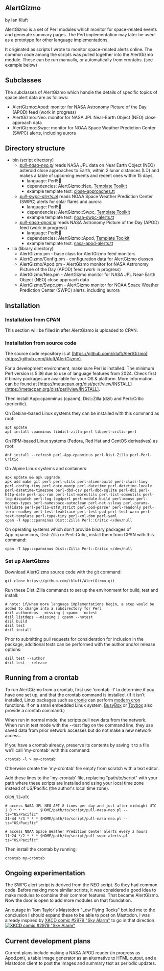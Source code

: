 AlertGizmo
----------

by Ian Kluft

AlertGizmo is a set of Perl modules which monitor for space-related events and generate summary pages. The Perl implementation may later be used as a prototype for other language implementations.

It originated as scripts I wrote to monitor space-related alerts online. The common code among the scripts was pulled together into the AlertGizmo module. These can be run manually, or automatically from crontabs. (see example below)

## Subclasses

The subclasses of AlertGizmo which handle the details of specific topics of space alert data are as follows:

* AlertGizmo::Apod: monitor for NASA Astronomy Picture of the Day (APOD) feed (work in progress)
* AlertGizmo::Neo: monitor for NASA JPL Near-Earth Object (NEO) close approach data
* AlertGizmo::Swpc: monitor for NOAA Space Weather Prediction Center (SWPC) alerts, including aurora

## Directory structure

- bin (script directory)
  - *[pull-nasa-neo.pl](bin/pull-nasa-neo.pl)* reads NASA JPL data on Near Earth Object (NEO) asteroid close approaches to Earth, within 2 lunar distances (LD) and makes a table of upcoming events and recent ones within 15 days.
     - language: Perl5🧅
     - dependencies: AlertGizmo::Neo, [Template Toolkit](http://www.template-toolkit.org/)
     - example template text: [close-approaches.tt](close-approaches.tt)
  - *[pull-swpc-alerts.pl](bin/pull-swpc-alerts.pl)* reads NOAA Space Weather Prediction Center (SWPC) alerts for solar flares and aurora
     - language: Perl5🧅
     - dependencies: AlertGizmo::Swpc, [Template Toolkit](http://www.template-toolkit.org/)
     - example template text: [noaa-swpc-alerts.tt](noaa-swpc-alerts.tt)
  - *[pull-nasa-apod.pl](bin/pull-nasa-apod.pl)* reads NASA Astronomy Picture of the Day (APOD) feed (work in progress)
     - language: Perl5🧅
     - dependencies: AlertGizmo::Apod, [Template Toolkit](http://www.template-toolkit.org/)
     - example template text: [nasa-apod-alerts.tt](nasa-apod-alerts.tt)
- lib (library directory)
  - AlertGizmo.pm - base class for AlertGizmo feed monitors
  - AlertGizmo/Config.pm - configuration data for AlertGizmo classes
  - AlertGizmo/Apod.pm - AlertGizmo monitor for NASA Astronomy Picture of the Day (APOD) feed (work in progress)
  - AlertGizmo/Neo.pm - AlertGizmo monitor for NASA JPL Near-Earth Object (NEO) close approach data
  - AlertGizmo/Swpc.pm - AlertGizmo monitor for NOAA Space Weather Prediction Center (SWPC) alerts, including aurora

## Installation

### Installation from CPAN

This section will be filled in after AlertGizmo is uploaded to CPAN.

### Installation from source code

The source code repository is at [https://github.com/ikluft/AlertGizmo](https://github.com/ikluft/AlertGizmo).

For a development environment, make sure Perl is installed. The minimum Perl version is 5.36 due to use of language features from 2024. Check first if binary packages are available for your OS & platform. More information can be found at [https://metacpan.org/dist/perl/view/INSTALL](https://metacpan.org/dist/perl/view/INSTALL).

Then install App::cpanminus (cpanm), Dist::Zilla (dzil) and Perl::Critic (perlcritic).

On Debian-based Linux systems they can be installed with this command as root:

    apt update
    apt install cpanminus libdist-zilla-perl libperl-critic-perl

On RPM-based Linux systems (Fedora, Red Hat and CentOS derivatives) as root:

    dnf install --refresh perl-App-cpanminus perl-Dist-Zilla perl-Perl-Critic

On Alpine Linux systems and containers:

    apk update && apk upgrade
    apk add make git perl perl-utils perl-alien-build perl-class-tiny perl-config-tiny perl-date-manip perl-datetime perl-datetime-locale perl-datetime-timezone perl-dbd-csv perl-dbd-sqlite perl-dbi perl-http-date perl-ipc-run perl-list-moreutils perl-list-someutils perl-log-dispatch perl-log-log4perl perl-module-build perl-moose perl-moosex-types perl-namespace-autoclean perl-net-ssleay perl-params-validate perl-perlio-utf8_strict perl-pod-parser perl-readonly perl-term-readkey perl-test-leaktrace perl-test-pod perl-test-warn perl-text-template perl-type-tiny perl-xml-dom perl-yaml
    cpan -T App::cpanminus Dist::Zilla Perl::Critic </dev/null

On operating systems which don't provide binary packages of App::cpanminus, Dist::Zilla or Perl::Critic, install them from CPAN with this command:

    cpan -T App::cpanminus Dist::Zilla Perl::Critic </dev/null

### Set up AlertGizmo

Download AlertGizmo source code with the git command:

    git clone https://github.com/ikluft/AlertGizmo.git

Run these Dist::Zilla commands to set up the environment for build, test and install:

    # note: if/when more language implementations begin, a step would be added to change into a subdirectory for Perl
    dzil authordeps --missing | cpanm --notest
    dzil listdeps --missing | cpanm --notest
    dzil build
    dzil test
    dzil install

Prior to submitting pull requests for consideration for inclusion in the package, additional tests can be performed with the author and/or release options:

    dzil test --author
    dzil test --release

## Running from a crontab

To run AlertGizmo from a crontab, first use 'crontab -l' to determine if you have one set up, and that the crontab command is installed. (If it isn't installed, Linux packages such as [cronie](https://github.com/cronie-crond/cronie) can perform [modern cron](https://en.wikipedia.org/wiki/Cron#Modern_versions) functions. If on a small embedded Linux system, [BusyBox](https://en.wikipedia.org/wiki/BusyBox) or [Toybox](https://en.wikipedia.org/wiki/Toybox) also provide a crontab command.)

When run in normal mode, the scripts pull new data from the network. When run in test mode with the --test flag on the command line, they use saved data from prior network accesses but do not make a new network access.

If you have a crontab already, preserve its contents by saving it to a file we'll call 'my-crontab' with this command:

    crontab -l > my-crontab

Otherwise create the 'my-crontab' file empty from scratch with a text editor.

Add these lines to the 'my-crontab' file, replacing "path/to/script" with your path where these scripts are installed and using your local time zone instead of US/Pacific (the author's local time zone).

    CRON_TZ=UTC

    # access NASA JPL NEO API 8 times per day and just after midnight UTC
    1 0 * * *       $HOME/path/to/script/pull-nasa-neo.pl --tz="US/Pacific"
    31~44 */3 * * * $HOME/path/to/script/pull-nasa-neo.pl --tz="US/Pacific"

    # access NOAA Space Weather Predition Center alerts every 2 hours
    11~24 */2 * * * $HOME/path/to/script/pull-swpc-alerts.pl --tz="US/Pacific"

Then install the crontab by running:

    crontab my-crontab

## Ongoing experimentation

The SWPC alert script is derived from the NEO script. So they had common code. Before making more similar scripts, it was considered a good idea to make modules to combine their common features. That became AlertGizmo. Now the door is open to add more modules on that foundation.

An outage in Tom Taylor's Mastodon "Low Flying Rocks" bot led me to the conclusion I should expand these to be able to post on Mastodon. I was already inspired by [XKCD comic #2979 "Sky Alarm"](https://xkcd.com/2979/) to go in that direction.
[![XKCD comic #2979 "Sky Alarm"](https://imgs.xkcd.com/comics/sky_alarm.png)](https://xkcd.com/2979/)

## Current development plans

Current plans include making a NASA APOD reader (in progress as Apod.pm), a table image generator as an alternative to HTML output, and a Mastodon client to post the images and summary text as periodic updates.
